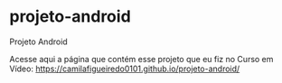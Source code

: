 # projeto-android
Projeto Android

Acesse aqui a página que contém esse projeto que eu fiz no Curso em Vídeo: https://camilafigueiredo0101.github.io/projeto-android/
